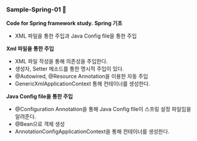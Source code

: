 ### Sample-Spring-01 🌿
<Strong>Code for Spring framework study.</Strong>
<Strong>Spring 기초</Strong>
* XML 파일을 통한 주입과 Java Config file을 통한 주입



<Strong>Xml 파일을 통한 주입</Strong>
* XML 파일 작성을 통해 의존성을 주입한다.
* 생성자, Setter 메소드를 통한 명시적 주입이 있다.
* @Autowired, @Resource Annotation을 이용한 자동 주입
* GenericXmlApplicationContext 통해 컨테이너를 생성한다.




<Strong>Java Config file을 통한 주입</Strong>
* @Configuration Annotation을 통해 Java Config file이 스프링 설정 파일임을 알려준다.
* @Bean으로 객체 생성
* AnnotationConfigApplicationContext을 통해 컨테이너를 생성한다.
